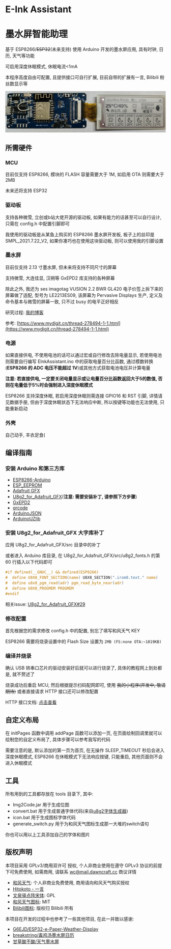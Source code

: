# E-Ink Assistant
# 墨水屏智能助理

基于 ESP8266/~~ESP32~~(未来支持) 使用 Arduino 开发的墨水屏应用, 具有时钟, 日历, 天气等功能

可启用深度休眠模式, 休眠电流<1mA

本程序高度自由可配置, 且提供接口可自行扩展, 目前自带的扩展有一言, Bilibili 粉丝数显示等

![2.13寸墨水屏](doc/2.13.jpg)

## 所需硬件
### MCU
目前仅支持 ESP8266, 模块的 FLASH 容量需要大于 1M, 如启用 OTA 则需要大于 2MB

未来还将支持 ESP32

### 驱动板
支持各种微雪, 立创或b站大佬开源的驱动板, 如果有能力的话甚至可以自行设计, 只需在 config.h 中配置引脚即可

我使用的驱动板是从某鱼上购买的 ESP8266 墨水屏开发板, 板子上的丝印是 SMPL_2021.7.22_V2, 如果你凑巧也在使用这块驱动板, 则可以使用我的引脚设置

### 墨水屏
目前仅支持 2.13 寸墨水屏, 但未来将支持不同尺寸的屏幕

支持微雪, 大连佳显, 汉朔等 GxEPD2 库支持的各种屏幕

除此之外, 我还为 ses imagotag VUSION 2.2 BWR GL420 电子价签上拆下来的屏幕做了适配, 型号为 LE2213ES09, 该屏幕为 Pervasive Displays 生产, 定义及命令基本与微雪的屏幕一致, 只不过 busy 的电平正好相反

研究过程: [我的博客](https://dawncraft.cc/2021/12/%E4%BA%8C%E6%89%8B%E5%A2%A8%E6%B0%B4%E5%B1%8F%E6%8A%98%E8%85%BE%E8%AE%B0/)

参考: [https://www.mydigit.cn/thread-278494-1-1.html](https://www.mydigit.cn/thread-278494-1-1.html)

### 电源
如果直接供电, 不使用电池的话可以通过宏或自行修改去除电量显示, 若使用电池则需要自行编写 EInkAssistant.ino 中的获取电量百分比函数, 通过模数转换(**ESP8266 的 ADC 电压不能超过 1V**)或其他方式获取电池电压并计算电量

**注意: 若直接供电, 一定要关闭电量显示或让电量百分比函数返回大于5的数值, 否则在电量低于5%时会强制进入深度休眠模式**

ESP8266 支持深度休眠, 若启用深度休眠则需连接 GPIO16 和 RST 引脚, 详情请见数据手册, 但由于深度休眠状态下无法响应中断, 所以按键等功能也无法使用, 只能重新启动

### 外壳
自己动手, 丰衣足食(

## 编译指南
### 安装 Arduino 和第三方库
- [ESP8266-Arduino](https://github.com/esp8266/Arduino)
- [ESP_EEPROM](https://github.com/jwrw/ESP_EEPROM)
- [Adafruit GFX](https://github.com/adafruit/Adafruit-GFX-Library)
- [U8g2_for_Adafruit_GFX](https://github.com/olikraus/U8g2_for_Adafruit_GFX)(**注意: 需要安装补丁, 请参照下方步骤**)
- [GxEPD2](https://github.com/ZinggJM/GxEPD2)
- [qrcode](https://github.com/ricmoo/QRCode)
- [ArduinoJSON](https://github.com/bblanchon/ArduinoJson)
- [ArduinoUZlib](https://github.com/tignioj/ArduinoUZlib)

### 安装 U8g2_for_Adafruit_GFX 大字库补丁
应用 U8g2_for_Adafruit_GFX/src 目录中的补丁

或者进入 Arduino 库目录, 在 U8g2_for_Adafruit_GFX/src/u8g2_fonts.h 的第 60 行插入以下代码即可
```c
#if defined(__GNUC__) && defined(ESP8266)
#  define U8X8_FONT_SECTION(name) U8X8_SECTION(".irom0.text." name)
#  define u8x8_pgm_read(adr) pgm_read_byte_near(adr)
#  define U8X8_PROGMEM PROGMEM
#endif
```
相关issue: [U8g2_for_Adafruit_GFX#29](https://github.com/olikraus/U8g2_for_Adafruit_GFX/issues/29)

### 修改配置
首先根据您的需求修改 config.h 中的配置, 别忘了填写和风天气 KEY

ESP8266 需要将烧录设置中的 Flash Size 设置为 `2MB (FS:none OTA:~1019KB)`

### 编译并烧录
确认 USB 转串口芯片的驱动安装好后就可以进行烧录了, 具体的教程网上到处都是, 就不赘述了

烧录成功后重启 MCU, 然后根据提示扫码配网即可, 使用 ~~我的小程序(开发中, 敬请期待)~~ 或者直接请求 HTTP 接口还可以修改配置

HTTP 接口文档: [点击查看](https://www.apifox.cn/apidoc/shared-2f2e3765-a49a-4309-8c16-17193d901266)

## 自定义布局
在 initPages 函数中调用 addPage 函数可以添加一页, 在页面绘制回调里就可以绘制您的自定义布局了, 具体步骤可以参考我写的代码

需要注意的是, 默认添加的第一页为首页, 在无操作 SLEEP_TIMEOUT 秒后会进入深度休眠模式, ESP8266 在休眠模式下无法响应按键, 只能重启, 其他页面则不会进入休眠模式

## 工具
所有用到的工具都存放在 tools 目录下, 其中:
- Img2Code.jar 用于生成位图
- convert.bat 用于生成普通字体代码(来自[u8g2字体生成器](https://github.com/breakstring/u8g2_fontmaker))
- icon.bat 用于生成图标字体代码
- generate_switch.py 用于为和风天气图标生成那一大堆的switch语句

你也可以用以上工具添加自己的字体和图片

## 版权声明
本项目采用 GPLv3/商用双许可 授权, 个人非商业使用在遵守 GPLv3 协议的前提下可免费使用, 如需商用, 请联系 wc@mail.dawncraft.cc 商议详情

- [和风天气](https://dev.qweather.com/): 个人非商业免费使用, 商用请向和风天气购买授权
- [Hitokoto - 一言](https://hitokoto.cn/)
- [文泉驿点阵宋体](https://github.com/larryli/u8g2_wqy): GPL
- [和风天气图标](https://icons.qweather.com/): MIT
- [Bilibili图标](https://github.com/dashuchufang/bili_icon_pack): 版权归 Bilibili 所有

本项目在开发的过程中也参考了一些其他项目, 在此一并致以感谢:
- [G6EJD/ESP32-e-Paper-Weather-Display](https://github.com/G6EJD/ESP32-e-Paper-Weather-Display)
- [breakstring/毒鸡汤墨水屏日历](https://github.com/breakstring/eInkCalendarOfToxicSoul)
- [甘草酸不酸/天气墨水屏](https://gitee.com/Lichengjiez/weather-ink-screen)

